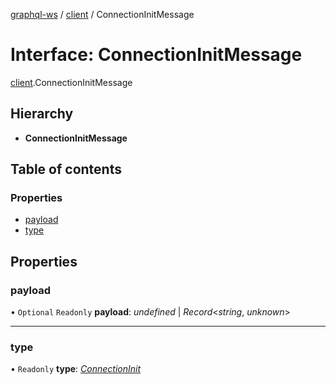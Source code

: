 [graphql-ws](../README.md) / [client](../modules/client.md) / ConnectionInitMessage

# Interface: ConnectionInitMessage

[client](../modules/client.md).ConnectionInitMessage

## Hierarchy

* **ConnectionInitMessage**

## Table of contents

### Properties

- [payload](client.connectioninitmessage.md#payload)
- [type](client.connectioninitmessage.md#type)

## Properties

### payload

• `Optional` `Readonly` **payload**: *undefined* \| *Record*<*string*, *unknown*\>

___

### type

• `Readonly` **type**: [*ConnectionInit*](../enums/message.messagetype.md#connectioninit)
